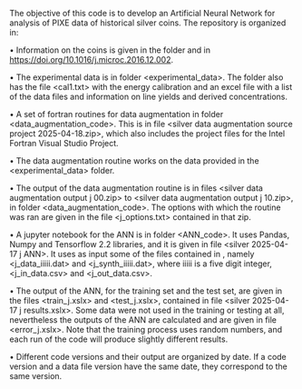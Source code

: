 The objective of this code is to develop an Artificial Neural Network for analysis of PIXE data of historical silver coins. The repository is organized in:

•	Information on the coins is given in the <publications> folder and in https://doi.org/10.1016/j.microc.2016.12.002.

•	The experimental data is in folder <experimental_data>. The folder also has the file <cal1.txt> with the energy calibration and an excel file with a list of the data files and information on line yields and derived concentrations.

•	A set of fortran routines for data augmentation in folder <data_augmentation_code>. This is in file <silver data augmentation source project 2025-04-18.zip>, which also includes the project files for the Intel Fortran Visual Studio Project.

•	The data augmentation routine works on the data provided in the <experimental_data> folder.

•	The output of the data augmentation routine is in files <silver data augmentation output j 00.zip> to <silver data augmentation output j 10.zip>, in folder <data_augmentation_code>. The options with which the routine was ran are given in the file <j_options.txt> contained in that zip.

•	A jupyter notebook for the ANN is in folder <ANN_code>. It uses Pandas, Numpy and Tensorflow 2.2 libraries, and it is given in file <silver 2025-04-17 j ANN>. It uses as input some of the files contained in <silver data augmentation output j.zip>, namely <j_data_iiiii.dat> and <j_synth_iiiii.dat>, where iiiii is a five digit integer, <j_in_data.csv> and <j_out_data.csv>.

•	The output of the ANN, for the training set and the test set, are given in the files <train_j.xslx> and <test_j.xslx>, contained in file <silver 2025-04-17 j results.xslx>. Some data were not used in the training or testing at all, nevertheless the outputs of the ANN are calculated and are given in file <error_j.xslx>. Note that the training process uses random numbers, and each run of the code will produce slightly different results.

•	Different code versions and their output are organized by date. If a code version and a data file version have the same date, they correspond to the same version.
